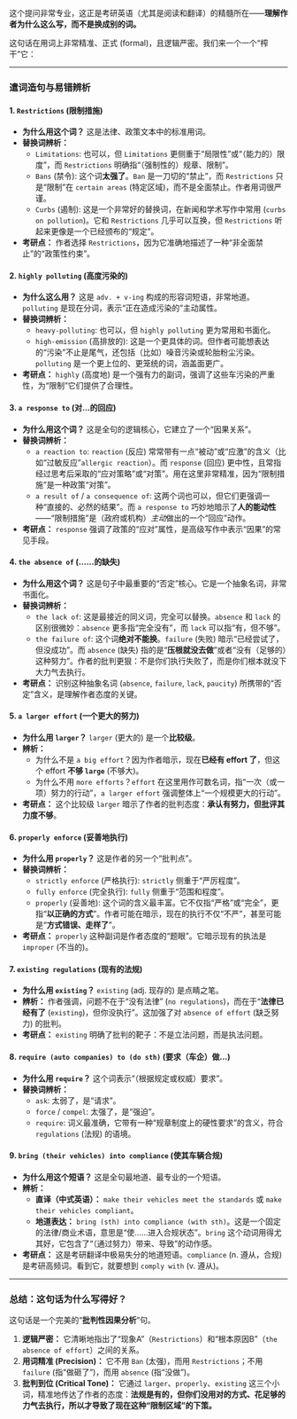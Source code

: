 这个提问非常专业，这正是考研英语（尤其是阅读和翻译）的精髓所在——**理解作者为什么这么写，而不是换成别的词。**

这句话在用词上非常精准、正式 (formal)，且逻辑严密。我们来一个一个“榨干”它：

------



### 遣词造句与易错辨析





#### 1. `Restrictions` (限制措施)



- **为什么用这个词？** 这是法律、政策文本中的标准用词。
- **替换词辨析：**
  - `Limitations`: 也可以，但 `Limitations` 更侧重于“局限性”或“（能力的）限度”，而 `Restrictions` 明确指“（强制性的）规章、限制”。
  - `Bans` (禁令): 这个词**太强了**。`Ban` 是一刀切的“禁止”，而 `Restrictions` 只是“限制”在 `certain areas` (特定区域)，而不是全面禁止。作者用词很严谨。
  - `Curbs` (遏制): 这是一个非常好的替换词，在新闻和学术写作中常用 (`curbs on pollution`)。它和 `Restrictions` 几乎可以互换，但 `Restrictions` 听起来更像是一个已经颁布的“规定”。
- **考研点：** 作者选择 `Restrictions`，因为它准确地描述了一种“非全面禁止”的“政策性约束”。



#### 2. `highly polluting` (高度污染的)



- **为什么这么用？** 这是 `adv. + v-ing` 构成的形容词短语，非常地道。`polluting` 是现在分词，表示“正在造成污染的”主动属性。
- **替换词辨析：**
  - `heavy-polluting`: 也可以，但 `highly polluting` 更为常用和书面化。
  - `high-emission` (高排放的): 这是一个更具体的词。但作者可能想表达的“污染”不止是尾气，还包括（比如）噪音污染或轮胎粉尘污染。`polluting` 是一个更上位的、更笼统的词，涵盖面更广。
- **考研点：** `highly` (高度地) 是一个强有力的副词，强调了这些车污染的严重性，为“限制”它们提供了合理性。



#### 3. `a response to` (对...的回应)



- **为什么用这个词？** 这是全句的逻辑核心，它建立了一个“因果关系”。
- **替换词辨析：**
  - `a reaction to`: `reaction` (反应) 常常带有一点“被动”或“应激”的含义（比如“过敏反应”`allergic reaction`）。而 `response` (回应) 更中性，且常指经过思考后采取的“应对策略”或“对策”。用在这里非常精准，因为“限制措施”是一种政策“对策”。
  - `a result of` / `a consequence of`: 这两个词也可以，但它们更强调一种“直接的、必然的结果”。而 `a response to` 巧妙地暗示了**人的能动性**——“限制措施”是（政府或机构）*主动*做出的一个“回应”动作。
- **考研点：** `response` 强调了政策的“应对”属性，是高级写作中表示“因果”的常见手段。



#### 4. `the absence of` (……的缺失)



- **为什么用这个词？** 这是句子中最重要的“否定”核心。它是一个抽象名词，非常书面化。
- **替换词辨析：**
  - `the lack of`: 这是最接近的同义词，完全可以替换。`absence` 和 `lack` 的区别很微妙：`absence` 更多指“完全没有”，而 `lack` 可以指“有，但不够”。
  - `the failure of`: 这个词**绝对不能换**。`failure` (失败) 暗示“已经尝试了，但没成功”。而 `absence` (缺失) 指的是“**压根就没去做**”或者“没有（足够的）这种努力”。作者的批判更狠：不是你们执行失败了，而是你们根本就没下大力气去执行。
- **考研点：** 识别这种抽象名词 (`absence`, `failure`, `lack`, `paucity`) 所携带的“否定”含义，是理解作者态度的关键。



#### 5. `a larger effort` (一个更大的努力)



- **为什么用 `larger`？** `larger` (更大的) 是一个**比较级**。
- **辨析：**
  - 为什么不是 `a big effort`？因为作者暗示，现在**已经有 effort 了**，但这个 effort **不够 `large`** (不够大)。
  - 为什么不用 `more efforts`？`effort` 在这里用作可数名词，指“一次（或一项）努力的行动”，`a larger effort` 强调整体上“一个规模更大的行动”。
- **考研点：** 这个比较级 `larger` 暗示了作者的批判态度：**承认有努力，但批评其力度不够**。



#### 6. `properly enforce` (妥善地执行)



- **为什么用 `properly`？** 这是作者的另一个“批判点”。
- **替换词辨析：**
  - `strictly enforce` (严格执行): `strictly` 侧重于“严厉程度”。
  - `fully enforce` (完全执行): `fully` 侧重于“范围和程度”。
  - `properly` (妥善地): 这个词的含义最丰富。它不仅指“严格”或“完全”，更指“**以正确的方式**”。作者可能在暗示，现在的执行不仅“不严”，甚至可能是“**方式错误、走样了**”。
- **考研点：** `properly` 这种副词是作者态度的“题眼”。它暗示现有的执法是 `improper` (不当的)。



#### 7. `existing regulations` (现有的法规)



- **为什么用 `existing`？** `existing` (adj. 现存的) 是点睛之笔。
- **辨析：** 作者强调，问题不在于“没有法律” (`no regulations`)，而在于“**法律已经有了** (`existing`)，但你没执行”。这加强了对 `absence of effort` (缺乏努力) 的批判。
- **考研点：** `existing` 明确了批判的靶子：不是立法问题，而是执法问题。



#### 8. `require (auto companies) to (do sth)` (要求（车企）做...)



- **为什么用 `require`？** 这个词表示“（根据规定或权威）要求”。
- **替换词辨析：**
  - `ask`: 太弱了，是“请求”。
  - `force` / `compel`: 太强了，是“强迫”。
  - `require`: 词义最准确，它带有一种“规章制度上的硬性要求”的含义，符合 `regulations` (法规) 的语境。



#### 9. `bring (their vehicles) into compliance` (使其车辆合规)



- **为什么用这个短语？** 这是全句最地道、最专业的一个短语。
- **辨析：**
  - **直译（中式英语）：** `make their vehicles meet the standards` 或 `make their vehicles compliant`。
  - **地道表达：** `bring (sth) into compliance (with sth)`。这是一个固定的法律/商业术语，意思是“使……进入合规状态”。`bring` 这个动词用得尤其好，它包含了“（通过努力）带来、导致”的动作感。
- **考研点：** 这是考研翻译中极易失分的地道短语。`compliance` (n. 遵从，合规) 是考研高频词。看到它，就要想到 `comply with` (v. 遵从)。

------



### 总结：这句话为什么写得好？



这句话是一个完美的“**批判性因果分析**”句。

1. **逻辑严密：** 它清晰地指出了“现象A”（`Restrictions`）和“根本原因B”（`the absence of effort`）之间的关系。
2. **用词精准 (Precision)：** 它不用 `Ban` (太强)，而用 `Restrictions`；不用 `failure` (指“做砸了”)，而用 `absence` (指“没做”)。
3. **批判到位 (Critical Tone)：** 它通过 `larger`、`properly`、`existing` 这三个小词，精准地传达了作者的态度：**法规是有的，但你们没用对的方式、花足够的力气去执行，所以才导致了现在这种“限制区域”的下策。**